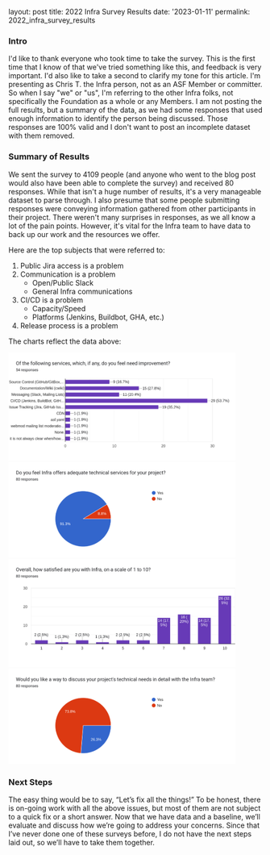 

layout: post
title: 2022 Infra Survey Results
date: '2023-01-11'
permalink: 2022_infra_survey_results

### Intro
I'd like to thank everyone who took time to take the survey. This is the first time that I know of that we've tried something like this, and feedback is very important. I'd also like to take a second to clarify my tone for this article. I'm presenting as Chris T. the Infra person, not as an ASF Member or committer. So when I say "we" or "us", I'm referring to the other Infra folks, not specifically the Foundation as a whole or any Members. I am not posting the full results, but a summary of the data, as we had some responses that used enough information to identify the person being discussed. Those responses are 100% valid and I don't want to post an incomplete dataset with them removed.

### Summary of Results
We sent the survey to 4109 people (and anyone who went to the blog post would also have been able to complete the survey) and received 80 responses. While that isn't a huge number of results, it's a very manageable dataset to parse through. I also presume that some people submitting responses were conveying information gathered from other participants in their project. There weren't many surprises in responses, as we all know a lot of the pain points. However, it's vital for the Infra team to have data to back up our work and the resources we offer.

Here are the top subjects that were referred to:

1. Public Jira access is a problem
1. Communication is a problem
   * Open/Public Slack
   * General Infra communications
1. CI/CD is a problem
   * Capacity/Speed
   * Platforms (Jenkins, Buildbot, GHA, etc.)
1. Release process is a problem


The charts reflect the data above:

<img src="../images/image1.png" width="450">
<img src="../images/image2.png" width="450">
<img src="../images/image3.png" width="450">
<img src="../images/image4.png" width="450">


### Next Steps
The easy thing would be to say, “Let’s fix all the things!” To be honest, there is on-going work with all the above issues, but most of them are not subject to a quick fix or a short answer. Now that we have data and a baseline, we’ll evaluate and discuss how we’re going to address your concerns. Since that I’ve never done one of these surveys before, I do not have the next steps laid out, so we’ll have to take them together.
